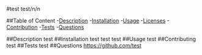 #test test/n/n

  ##Table of Content
  -[Description](#description)
  -[Installation](#installation)
  -[Usage](#usage)
  -[Licenses](#licenses)
  -[Contribution](#Contributing)
  -[Tests](#Tests)
  -[Questions](#Questions)

  ##Description 
  test
  ##Installation 
  test test test
  ##Usage
  test
  ##Contributing
  test
  ##Tests 
  test
  ##Questions
  https://github.com/test


